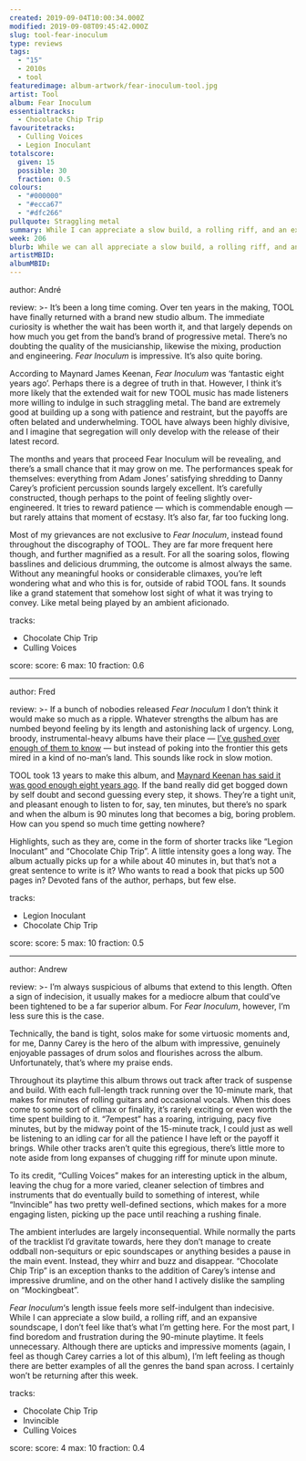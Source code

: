 ```yaml
---
created: 2019-09-04T10:00:34.000Z
modified: 2019-09-08T09:45:42.000Z
slug: tool-fear-inoculum
type: reviews
tags:
  - "15"
  - 2010s
  - tool
featuredimage: album-artwork/fear-inoculum-tool.jpg
artist: Tool
album: Fear Inoculum
essentialtracks:
  - Chocolate Chip Trip
favouritetracks:
  - Culling Voices
  - Legion Inoculant
totalscore:
  given: 15
  possible: 30
  fraction: 0.5
colours:
  - "#000000"
  - "#ecca67"
  - "#dfc266"
pullquote: Straggling metal
summary: While I can appreciate a slow build, a rolling riff, and an expansive soundscape, I don't feel like that's what I'm getting here. For the most part, I find boredom and frustration during the 90-minute playtime.
week: 206
blurb: While we can all appreciate a slow build, a rolling riff, and an expansive soundscape, TOOL's 90-minute non-epic leaves much to be desired.
artistMBID:
albumMBID:
---
```

author: André

review: >-
  It’s been a long time coming. Over ten years in the making, TOOL have finally returned with a brand new studio album. The immediate curiosity is whether the wait has been worth it, and that largely depends on how much you get from the band’s brand of progressive metal. There’s no doubting the quality of the musicianship, likewise the mixing, production and engineering. *Fear Inoculum* is impressive. It’s also quite boring.

  According to Maynard James Keenan, *Fear Inoculum* was ‘fantastic eight years ago’. Perhaps there is a degree of truth in that. However, I think it’s more likely that the extended wait for new TOOL music has made listeners more willing to indulge in such straggling metal. The band are extremely good at building up a song with patience and restraint, but the payoffs are often belated and underwhelming. TOOL have always been highly divisive, and I imagine that segregation will only develop with the release of their latest record.

  The months and years that proceed Fear Inoculum will be revealing, and there’s a small chance that it may grow on me. The performances speak for themselves: everything from Adam Jones’ satisfying shredding to Danny Carey’s proficient percussion sounds largely excellent. It’s carefully constructed, though perhaps to the point of feeling slightly over-engineered. It tries to reward patience — which is commendable enough — but rarely attains that moment of ecstasy. It’s also far, far too fucking long.

  Most of my grievances are not exclusive to *Fear Inoculum*, instead found throughout the discography of TOOL. They are far more frequent here though, and further magnified as a result. For all the soaring solos, flowing basslines and delicious drumming, the outcome is almost always the same. Without any meaningful hooks or considerable climaxes, you’re left wondering what and who this is for, outside of rabid TOOL fans. It sounds like a grand statement that somehow lost sight of what it was trying to convey. Like metal being played by an ambient aficionado.

tracks:
  - Chocolate Chip Trip
  - ­­Culling Voices

score:
  score: 6
  max: 10
  fraction: 0.6

---
author: Fred

review: >-
  If a bunch of nobodies released *Fear Inoculum* I don’t think it would make so much as a ripple. Whatever strengths the album has are numbed beyond feeling by its length and astonishing lack of urgency. Long, broody, instrumental-heavy albums have their place — [I’ve gushed over enough of them to know](<reviews/godspeed-you-black-emperor-luciferian-towers/>) — but instead of poking into the frontier this gets mired in a kind of no-man’s land. This sounds like rock in slow motion.

  TOOL took 13 years to make this album, and [Maynard Keenan has said it was good enough eight years ago](<https://loudwire.com/maynard-james-keenan-new-tool-album-fantastic-eight-years-ago/>). If the band really did get bogged down by self doubt and second guessing every step, it shows. They’re a tight unit, and pleasant enough to listen to for, say, ten minutes, but there’s no spark and when the album is 90 minutes long that becomes a big, boring problem. How can you spend so much time getting nowhere?

  Highlights, such as they are, come in the form of shorter tracks like “Legion Inoculant” and “Chocolate Chip Trip”. A little intensity goes a long way. The album actually picks up for a while about 40 minutes in, but that’s not a great sentence to write is it? Who wants to read a book that picks up 500 pages in? Devoted fans of the author, perhaps, but few else.

tracks:
  - Legion Inoculant
  - ­­Chocolate Chip Trip

score:
  score: 5
  max: 10
  fraction: 0.5

---
author: Andrew

review: >-
  I’m always suspicious of albums that extend to this length. Often a sign of indecision, it usually makes for a mediocre album that could’ve been tightened to be a far superior album. For *Fear Inoculum*, however, I’m less sure this is the case.

  Technically, the band is tight, solos make for some virtuosic moments and, for me, Danny Carey is the hero of the album with impressive, genuinely enjoyable passages of drum solos and flourishes across the album. Unfortunately, that’s where my praise ends.

  Throughout its playtime this album throws out track after track of suspense and build. With each full-length track running over the 10-minute mark, that makes for minutes of rolling guitars and occasional vocals. When this does come to some sort of climax or finality, it’s rarely exciting or even worth the time spent building to it. “7empest” has a roaring, intriguing, pacy five minutes, but by the midway point of the 15-minute track, I could just as well be listening to an idling car for all the patience I have left or the payoff it brings. While other tracks aren’t quite this egregious, there’s little more to note aside from long expanses of chugging riff for minute upon minute.

  To its credit, “Culling Voices” makes for an interesting uptick in the album, leaving the chug for a more varied, cleaner selection of timbres and instruments that do eventually build to something of interest, while “Invincible” has two pretty well-defined sections, which makes for a more engaging listen, picking up the pace until reaching a rushing finale.

  The ambient interludes are largely inconsequential. While normally the parts of the tracklist I’d gravitate towards, here they don’t manage to create oddball non-sequiturs or epic soundscapes or anything besides a pause in the main event. Instead, they whirr and buzz and disappear. “Chocolate Chip Trip” is an exception thanks to the addition of Carey’s intense and impressive drumline, and on the other hand I actively dislike the sampling on “Mockingbeat”.

  *Fear Inoculum*‘s length issue feels more self-indulgent than indecisive. While I can appreciate a slow build, a rolling riff, and an expansive soundscape, I don’t feel like that’s what I’m getting here. For the most part, I find boredom and frustration during the 90-minute playtime. It feels unnecessary. Although there are upticks and impressive moments (again, I feel as though Carey carries a lot of this album), I’m left feeling as though there are better examples of all the genres the band span across. I certainly won’t be returning after this week.

tracks:
  - Chocolate Chip Trip
  - ­­Invincible
  - ­­Culling Voices
  
score:
  score: 4
  max: 10
  fraction: 0.4
